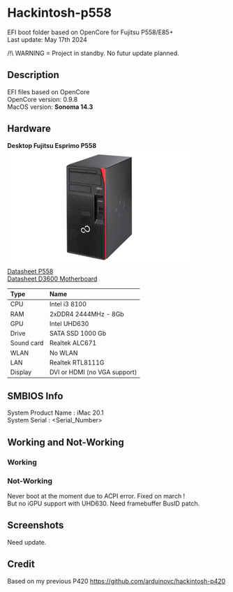 # Hackintosh-p558

EFI boot folder based on OpenCore for Fujitsu P558/E85+  
Last update: May 17th 2024  

/!\ WARNING = Project in standby. No futur update planned.

## Description

EFI files based on OpenCore  
OpenCore version: 0.9.8  
MacOS version: __Sonoma 14.3__

## Hardware

**Desktop Fujitsu Esprimo P558**  
![Fujitsu P558  ](/Assets/FujitsuP558.png "Fujitsu P558")  
[Datasheet P558](/Assets/Fujitsu-ESPRIMO-P558-E85-Datasheet.pdf)  
[Datasheet D3600 Motherboard](/Assets/Fujitsu-Mainboard-D3600-D3601.pdf)  

| Type	| Name                   |
|:------|:-----------------------|
| CPU	| Intel i3 8100 |
| RAM	| 2xDDR4 2444MHz - 8Gb |
| GPU	| Intel UHD630 |
| Drive	| SATA SSD 1000 Gb |
| Sound card	| Realtek ALC671 |
| WLAN	| No WLAN |
| LAN	| Realtek RTL8111G |
| Display	| DVI or HDMI (no VGA support) |

## SMBIOS Info

System Product Name : iMac 20.1  
System Serial : <Serial_Number>  

## Working and Not-Working

### Working

### Not-Working
Never boot at the moment due to ACPI error. Fixed on march !  
But no iGPU support with UHD630. Need framebuffer BusID patch.    

## Screenshots
Need update. 

## Credit
Based on my previous P420 https://github.com/arduinovc/hackintosh-p420  
